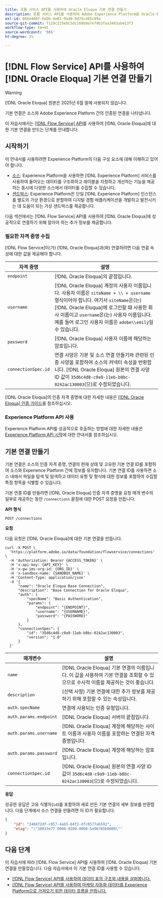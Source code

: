 ```yaml
---
title: 흐름 서비스 API를 사용하여 Oracle Eloqua 기본 연결 만들기
description: 흐름 서비스 API를 사용하여 Adobe Experience Platform을 Oracle Eloqua에 연결하는 방법을 알아봅니다.
exl-id: 866e408f-6e0b-4e81-9ad8-9d74c485c89a
source-git-commit: f129c215ebc5dc169b9a7ef9b3faa3463ab413f3
workflow-type: tm+mt
source-wordcount: '565'
ht-degree: 1%

---
```


# [!DNL Flow Service] API를 사용하여 [!DNL Oracle Eloqua] 기본 연결 만들기

>[!WARNING]
>
>[!DNL Oracle Eloqua] 원본은 2025년 6월 말에 사용되지 않습니다.

기본 연결은 소스와 Adobe Experience Platform 간의 인증된 연결을 나타냅니다.

이 자습서에서는 [[!DNL Flow Service] API](https://www.adobe.io/experience-platform-apis/references/flow-service/)를 사용하여 [!DNL Oracle Eloqua]에 대한 기본 연결을 만드는 단계를 안내합니다.

## 시작하기

이 안내서를 사용하려면 Experience Platform의 다음 구성 요소에 대해 이해하고 있어야 합니다.

* [소스](../../../../home.md): Experience Platform을 사용하면 [!DNL Experience Platform] 서비스를 사용하여 들어오는 데이터를 구조화하고 레이블을 지정하고 개선하는 기능을 제공하는 동시에 다양한 소스에서 데이터를 수집할 수 있습니다.
* [샌드박스](../../../../../sandboxes/home.md): Experience Platform은 단일 [!DNL Experience Platform] 인스턴스를 별도의 가상 환경으로 분할하여 디지털 경험 애플리케이션을 개발하고 발전시키는 데 도움이 되는 가상 샌드박스를 제공합니다.

다음 섹션에서는 [!DNL Flow Service] API를 사용하여 [!DNL Oracle Eloqua]에 성공적으로 연결하기 위해 알아야 하는 추가 정보를 제공합니다.

### 필요한 자격 증명 수집

[!DNL Flow Service]이(가) [!DNL Oracle Eloqua]과(와) 연결하려면 다음 연결 속성에 대한 값을 제공해야 합니다.

| 자격 증명 | 설명 |
| --- | --- |
| `endpoint` | [!DNL Oracle Eloqua]의 끝점입니다. |
| `username` | [!DNL Oracle Eloqua] 계정의 사용자 이름입니다. 사용자 이름은 `siteName + \\ + username` 형식이어야 합니다. 여기서 `siteName`은(는) [!DNL Oracle Eloqua]에 로그인할 때 사용한 회사 이름이고 `username`은(는) 사용자 이름입니다. 예를 들어 로그인 사용자 이름은 `adobe\\emily`일 수 있습니다. |
| `password` | [!DNL Oracle Eloqua] 사용자 이름에 해당하는 암호입니다. |
| `connectionSpec.id` | 연결 사양은 기본 및 소스 연결 만들기와 관련된 인증 사양을 포함하여 소스의 커넥터 속성을 반환합니다. [!DNL Oracle Eloqua] 원본의 연결 사양 ID 값이 `35d6c4d8-c9a9-11eb-b8bc-0242ac130003`(으)로 수정되었습니다. |

[!DNL Oracle Eloqua]의 인증 자격 증명에 대한 자세한 내용은 [[!DNL Oracle Eloqua] 인증 가이드](https://docs.oracle.com/en/cloud/saas/marketing/eloqua-rest-api/Authentication_Basic.html)를 참조하십시오.

### Experience Platform API 사용

Experience Platform API를 성공적으로 호출하는 방법에 대한 자세한 내용은 [Experience Platform API 시작](../../../../../landing/api-guide.md)에 대한 안내서를 참조하십시오.

## 기본 연결 만들기

기본 연결은 소스의 인증 자격 증명, 연결의 현재 상태 및 고유한 기본 연결 ID를 포함하여 소스와 Experience Platform 간에 정보를 유지합니다. 기본 연결 ID를 사용하면 소스 내에서 파일을 탐색 및 탐색하고 데이터 유형 및 형식에 대한 정보를 포함하여 수집할 특정 항목을 식별할 수 있습니다.

기본 연결 ID를 만들려면 [!DNL Oracle Eloqua] 인증 자격 증명을 요청 매개 변수의 일부로 제공하는 동안 `/connections` 끝점에 대한 POST 요청을 만듭니다.

**API 형식**

```https
POST /connections
```

**요청**

다음 요청은 [!DNL Oracle Eloqua]에 대한 기본 연결을 만듭니다.

```shell
curl -X POST \
  'https://platform.adobe.io/data/foundation/flowservice/connections' \
  -H 'Authorization: Bearer {ACCESS_TOKEN}' \
  -H 'x-api-key: {API_KEY}' \
  -H 'x-gw-ims-org-id: {ORG_ID}' \
  -H 'x-sandbox-name: {SANDBOX_NAME}' \
  -H 'Content-Type: application/json'
  -d '{
      "name": "Oracle Eloqua Base Connection",
      "description": "Base Connection for Oracle Eloqua",
      "auth": {
          "specName": "Basic Authentication",
          "params": {
              "endpoint": "{ENDPOINT}",
              "username": "{USERNAME}",
              "password": "{PASSWORD}"
          }
      },
      "connectionSpec": {
          "id": "35d6c4d8-c9a9-11eb-b8bc-0242ac130003",
          "version": "1.0"
      }
  }'
```

| 매개변수 | 설명 |
| --- | --- |
| `name` | [!DNL Oracle Eloqua] 기본 연결의 이름입니다. 이 값을 사용하여 기본 연결을 조회할 수 있으므로 수사적 이름을 제공하는 것이 좋습니다. |
| `description` | (선택 사항) 기본 연결에 대한 추가 정보를 제공하기 위해 포함할 수 있는 속성입니다. |
| `auth.specName` | 연결에 사용되는 인증 유형입니다. |
| `auth.params.endpoint` | [!DNL Oracle Eloqua] 서버의 끝점입니다. |
| `auth.params.username` | [!DNL Oracle Eloqua] 계정에 해당하는 사이트 이름과 사용자 이름을 포함하는 연결된 자격 증명입니다. |
| `auth.params.password` | [!DNL Oracle Eloqua] 계정에 해당하는 암호입니다. |
| `connectionSpec.id` | [!DNL Oracle Eloqua] 원본의 연결 사양 ID 값이 `35d6c4d8-c9a9-11eb-b8bc-0242ac130003`(으)로 수정되었습니다. |

**응답**

성공한 응답은 고유 식별자(`id`)를 포함하여 새로 만든 기본 연결의 세부 정보를 반환합니다. 다음 단계에서 소스 연결을 만들려면 이 ID가 필요합니다.

```json
{
    "id": "2484f2df-c057-4ab5-84f2-dfc0577ab592",
    "etag": "\"10033e77-0000-0200-0000-5e96785b0000\""
}
```

## 다음 단계

이 자습서에 따라 [!DNL Flow Service] API를 사용하여 [!DNL Oracle Eloqua] 기본 연결을 만들었습니다. 다음 자습서에서 이 기본 연결 ID를 사용할 수 있습니다.

* [ [!DNL Flow Service] API를 사용하여 데이터 표의 구조와 내용을 살펴봅니다.](../../explore/tabular.md)
* [ [!DNL Flow Service] API를 사용하여 마케팅 자동화 데이터를 Experience Platform으로 가져오기 위한 데이터 흐름을 만듭니다.](../../collect/marketing-automation.md)
